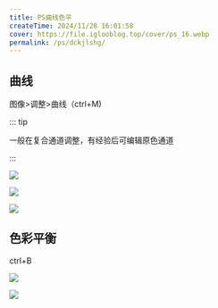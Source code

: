 ```yaml
---
title: PS曲线色平
createTime: 2024/11/28 16:01:58
cover: https://file.iglooblog.top/cover/ps_16.webp
permalink: /ps/dckjlshg/
---
```

## 曲线

图像>调整>曲线（ctrl+M)

::: tip

一般在复合通道调整，有经验后可编辑原色通道

:::

![](https://file.iglooblog.top/ps/%E5%9B%BEA24-28%20%E7%B4%A0%E6%9D%90.jpg)

![](https://file.iglooblog.top/ps/PixPin_2024-10-08_21-37-05.webp)

![](https://file.iglooblog.top/ps/PixPin_2025-01-21_21-27-37.png)

## 色彩平衡

ctrl+B

![](https://file.iglooblog.top/ps/%E5%9B%BEA24-38%20%E7%B4%A0%E6%9D%90.jpg)

![](https://file.iglooblog.top/ps/PixPin_2024-10-08_21-41-01.webp)